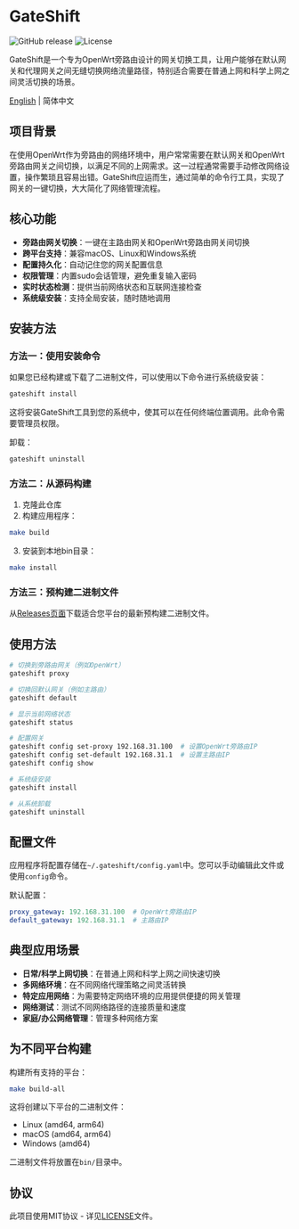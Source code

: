 # GateShift

![GitHub release](https://img.shields.io/github/v0.0.2/ourines/GateShift)
![License](https://img.shields.io/github/license/ourines/GateShift)

GateShift是一个专为OpenWrt旁路由设计的网关切换工具，让用户能够在默认网关和代理网关之间无缝切换网络流量路径，特别适合需要在普通上网和科学上网之间灵活切换的场景。

[English](./README_EN.md) | 简体中文

## 项目背景

在使用OpenWrt作为旁路由的网络环境中，用户常常需要在默认网关和OpenWrt旁路由网关之间切换，以满足不同的上网需求。这一过程通常需要手动修改网络设置，操作繁琐且容易出错。GateShift应运而生，通过简单的命令行工具，实现了网关的一键切换，大大简化了网络管理流程。

## 核心功能

- **旁路由网关切换**：一键在主路由网关和OpenWrt旁路由网关间切换
- **跨平台支持**：兼容macOS、Linux和Windows系统
- **配置持久化**：自动记住您的网关配置信息
- **权限管理**：内置sudo会话管理，避免重复输入密码
- **实时状态检测**：提供当前网络状态和互联网连接检查
- **系统级安装**：支持全局安装，随时随地调用

## 安装方法

### 方法一：使用安装命令

如果您已经构建或下载了二进制文件，可以使用以下命令进行系统级安装：

```bash
gateshift install
```

这将安装GateShift工具到您的系统中，使其可以在任何终端位置调用。此命令需要管理员权限。

卸载：

```bash
gateshift uninstall
```

### 方法二：从源码构建

1. 克隆此仓库
2. 构建应用程序：

```bash
make build
```

3. 安装到本地bin目录：

```bash
make install
```

### 方法三：预构建二进制文件

从[Releases页面](https://github.com/ourines/GateShift/releases)下载适合您平台的最新预构建二进制文件。

## 使用方法

```bash
# 切换到旁路由网关（例如OpenWrt）
gateshift proxy

# 切换回默认网关（例如主路由）
gateshift default

# 显示当前网络状态
gateshift status

# 配置网关
gateshift config set-proxy 192.168.31.100  # 设置OpenWrt旁路由IP
gateshift config set-default 192.168.31.1  # 设置主路由IP
gateshift config show

# 系统级安装
gateshift install

# 从系统卸载
gateshift uninstall
```

## 配置文件

应用程序将配置存储在`~/.gateshift/config.yaml`中。您可以手动编辑此文件或使用`config`命令。

默认配置：

```yaml
proxy_gateway: 192.168.31.100  # OpenWrt旁路由IP
default_gateway: 192.168.31.1  # 主路由IP
```

## 典型应用场景

- **日常/科学上网切换**：在普通上网和科学上网之间快速切换
- **多网络环境**：在不同网络代理策略之间灵活转换
- **特定应用网络**：为需要特定网络环境的应用提供便捷的网关管理
- **网络测试**：测试不同网络路径的连接质量和速度
- **家庭/办公网络管理**：管理多种网络方案

## 为不同平台构建

构建所有支持的平台：

```bash
make build-all
```

这将创建以下平台的二进制文件：
- Linux (amd64, arm64)
- macOS (amd64, arm64)
- Windows (amd64)

二进制文件将放置在`bin/`目录中。

## 协议

此项目使用MIT协议 - 详见[LICENSE](LICENSE)文件。 